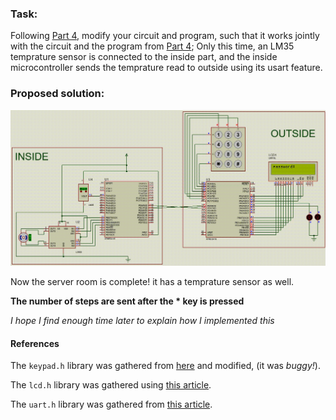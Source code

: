### Task:

Following [Part 4](https://github.com/rezmansouri/microlab/blob/main/Exercise%207/Part4), modify your circuit and program, such that it works jointly with the circuit and the program from [Part 4](https://github.com/rezmansouri/microlab/blob/main/Exercise%207/Part2); Only this time, an LM35 temprature sensor is connected to the inside part, and the inside microcontroller sends the temprature read to outside using its usart feature.

### Proposed solution:

<p align="center">
  <img src="https://github.com/rezmansouri/microlab/blob/main/Exercise%207/Part5/circuit.gif"/>
</p>

Now the server room is complete! it has a temprature sensor as well.

**The number of steps are sent after the * key is pressed**

_I hope I find enough time later to explain how I implemented this_

#### References

The `keypad.h` library was gathered from [here](https://microlearn.ir/1185/p_keypad.html) and modified, (it was _buggy!_).

The `lcd.h` library was gathered using [this article](https://www.electronicwings.com/avr-atmega/lcd16x2-interfacing-with-atmega16-32).

The `uart.h` library was gathered from [this article](https://www.electronicwings.com/avr-atmega/atmega1632-usart).